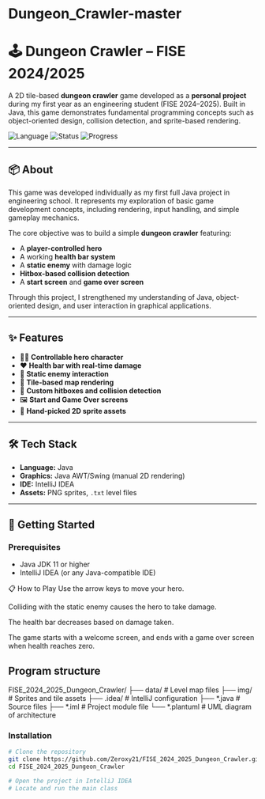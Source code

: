 # Dungeon_Crawler-master
# 🕹️ Dungeon Crawler – FISE 2024/2025

A 2D tile-based **dungeon crawler** game developed as a **personal project** during my first year as an engineering student (FISE 2024–2025). Built in Java, this game demonstrates fundamental programming concepts such as object-oriented design, collision detection, and sprite-based rendering.

![Language](https://img.shields.io/badge/language-Java-blue)
![Status](https://img.shields.io/badge/project-personal_project-green)
![Progress](https://img.shields.io/badge/state-prototype-lightblue)

---

## 📦 About

This game was developed individually as my first full Java project in engineering school. It represents my exploration of basic game development concepts, including rendering, input handling, and simple gameplay mechanics.

The core objective was to build a simple **dungeon crawler** featuring:
- A **player-controlled hero**
- A working **health bar system**
- A **static enemy** with damage logic
- **Hitbox-based collision detection**
- A **start screen** and **game over screen**

Through this project, I strengthened my understanding of Java, object-oriented design, and user interaction in graphical applications.

---

## ✨ Features

- 🧙‍♂️ **Controllable hero character**
- ❤️ **Health bar with real-time damage**
- 🧟 **Static enemy interaction**
- 🧱 **Tile-based map rendering**
- 🧩 **Custom hitboxes and collision detection**
- 🖼️ **Start and Game Over screens**
- 🎨 **Hand-picked 2D sprite assets**

---

## 🛠️ Tech Stack

- **Language:** Java
- **Graphics:** Java AWT/Swing (manual 2D rendering)
- **IDE:** IntelliJ IDEA
- **Assets:** PNG sprites, `.txt` level files

---

## 🚀 Getting Started

### Prerequisites

- Java JDK 11 or higher
- IntelliJ IDEA (or any Java-compatible IDE)

📋 How to Play
Use the arrow keys to move your hero.

Colliding with the static enemy causes the hero to take damage.

The health bar decreases based on damage taken.

The game starts with a welcome screen, and ends with a game over screen when health reaches zero.

## Program structure
FISE_2024_2025_Dungeon_Crawler/
├── data/                  # Level map files
├── img/                   # Sprites and tile assets
├── .idea/                 # IntelliJ configuration
├── *.java                 # Source files
├── *.iml                  # Project module file
└── *.plantuml             # UML diagram of architecture

### Installation

```bash
# Clone the repository
git clone https://github.com/Zeroxy21/FISE_2024_2025_Dungeon_Crawler.git
cd FISE_2024_2025_Dungeon_Crawler

# Open the project in IntelliJ IDEA
# Locate and run the main class
